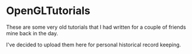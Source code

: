 # OpenGLTutorials
These are some very old tutorials that I had written for a couple of friends mine back in the day.

I've decided to upload them here for personal historical record keeping.